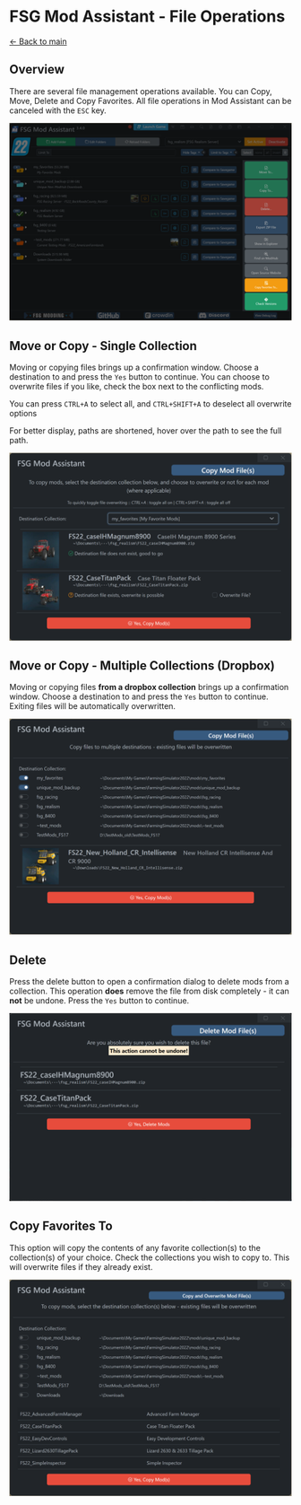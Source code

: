# FSG Mod Assistant - File Operations

[← Back to main](index.html)

## Overview

There are several file management operations available.  You can Copy, Move, Delete and Copy Favorites.  All file operations in Mod Assistant can be canceled with the `ESC` key.

![overview](img340/main-window-part-side-bar.png)

## Move or Copy - Single Collection

Moving or copying files brings up a confirmation window.  Choose a destination to and press the `Yes` button to continue.  You can choose to overwrite files if you like, check the box next to the conflicting mods.

You can press `CTRL+A` to select all, and `CTRL+SHIFT+A` to deselect all overwrite options

For better display, paths are shortened, hover over the path to see the full path.

![movecopy](img340/movecopy-single.png)


## Move or Copy - Multiple Collections (Dropbox)

Moving or copying files **from a dropbox collection** brings up a confirmation window.  Choose a destination to and press the `Yes` button to continue.  Exiting files will be automatically overwritten.

![movecopy](img340/movecopy-multi.png)

## Delete

Press the delete button to open a confirmation dialog to delete mods from a collection.  This operation **does** remove the file from disk completely - it can **not** be undone.  Press the `Yes` button to continue.

![delete](img340/delete-single.png)

## Copy Favorites To

This option will copy the contents of any favorite collection(s) to the collection(s) of your choice.  Check the collections you wish to copy to.  This will overwrite files if they already exist.

![favs](img340/movecopy-favorite.png)
